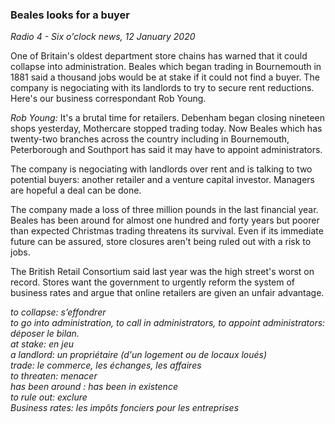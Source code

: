 ###  Beales looks for a buyer

*Radio 4 - Six o'clock news, 12 January 2020*

One of Britain's oldest department store chains has warned that it could collapse into administration. Beales which began trading in Bournemouth in 1881 said a thousand jobs would be at stake if it could not find a buyer. The company is negociating with its landlords to try to secure rent reductions. Here's our business correspondant Rob Young.

*Rob Young:* It's a brutal time for retailers. Debenham began closing nineteen shops yesterday, Mothercare stopped trading today. Now Beales which has twenty-two branches across the country including in Bournemouth, Peterborough and Southport has said it may have to appoint administrators.

The company is negociating with landlords over rent and is talking to two potential buyers: another retailer and a venture capital investor. Managers are hopeful a deal can be done.

The company made a loss of three million pounds in the last financial year. Beales has been around for almost one hundred and forty years but poorer than expected Christmas trading threatens its survival. Even if its immediate future can be assured, store closures aren't being ruled out with a risk to jobs.

The British Retail Consortium said last year was the high street's worst on record. Stores want the government to urgently reform the system of business rates and argue that online retailers are given an unfair advantage.

*to collapse: s’effondrer  
to go into administration, to call in administrators, to appoint administrators: déposer le bilan.   
at stake: en jeu  
a landlord: un propriétaire (d'un logement ou de locaux loués)  
trade: le commerce, les échanges, les affaires   
to threaten: menacer  
has been around : has been in existence  
to rule out: exclure  
Business rates: les impôts fonciers pour les entreprises*